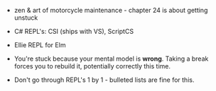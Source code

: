 - zen & art of motorcycle maintenance - chapter 24 is about getting unstuck

- C# REPL's: CSI (ships with VS), ScriptCS

- Ellie REPL for Elm

- You're stuck because your mental model is **wrong**. Taking a break forces you to rebuild it, potentially correctly this time.

- Don't go through REPL's 1 by 1 - bulleted lists are fine for this.
